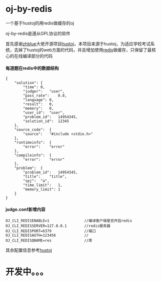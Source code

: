 # oj-by-redis
一个基于hustoj的用redis做缓存的oj

oj-by-redis是遵从GPL协议的软件

首先感谢<a href="https://github.com/zhblue">zhblue</a>大佬开源项目<a href="https://github.com/zhblue/hustoj">hustoj</a>，本项目来源于hustoj，为适应学校考试系统，去掉了hustoj的web方面的代码，并且增加使用<a href="https://github.com/antirez/redis">redis</a>做缓存，只保留了最核心的在线编译部分的代码

#### 每道题在redis中的数据结构
    {
    	"solution":	{
    		"time":	0,
    		"judger":	"user",
    		"pass_rate":	0.8,
    		"language":	0,
    		"result":	0,
    		"memory":	0,
    		"user_id":	"user",
    		"problem_id":	14954345,
    		"solution_id":	12345
    	},
    	"source_code":	{
    		"source":	"#include <stdio.h>"
    	},
    	"runtimeinfo":	{
    		"error":	"error"
    	},
    	"compileinfo":	{
    		"error":	"error"
    	},
    	"problem":	{
    		"problem_id":	14954345,
    		"title":	"title",
    		"spj":	"a",
    		"time_limit":	1,
    		"memory_limit":	1
    	}
    }


#### judge.conf新增内容
    OJ_CLI_REDISENABLE=1                //编译客户端是否开启redis
    OJ_CLI_REDISSERVER=127.0.0.1        //redis服务器
    OJ_CLI_REDISPORT=6379               //端口
    OJ_CLI_REDISAUTH=123456             //
    OJ_CLI_REDISQNAME=res               //库
<p>其余配置信息参考<a href="https://github.com/zhblue/hustoj">hustoj</a></p>

# 开发中。。。
